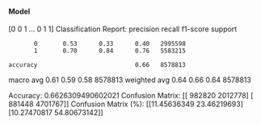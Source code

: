 #### Model
[0 0 1 ... 0 1 1]
Classification Report:
              precision    recall  f1-score   support

           0       0.53      0.33      0.40   2995598
           1       0.70      0.84      0.76   5583215

    accuracy                           0.66   8578813
   macro avg       0.61      0.59      0.58   8578813
weighted avg       0.64      0.66      0.64   8578813

Accuracy: 0.6626309490602021
Confusion Matrix:
[[ 982820 2012778]
 [ 881448 4701767]]
Confusion Matrix (%):
[[11.45636349 23.46219693]
 [10.27470817 54.80673142]]
